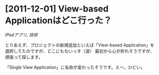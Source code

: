 # [2011-12-01] View-based Applicationはどこ行った？
_iPadアプリ, 技術_

とりあえず、プロジェクトの新規追加といえば「View-based Application」を選択してたのですが、どこにもないっす（涙）
最初から心が折れそうですが、頑張って探します。

「Single View Application」に名称が変わったそうです。えー。ひどい。


